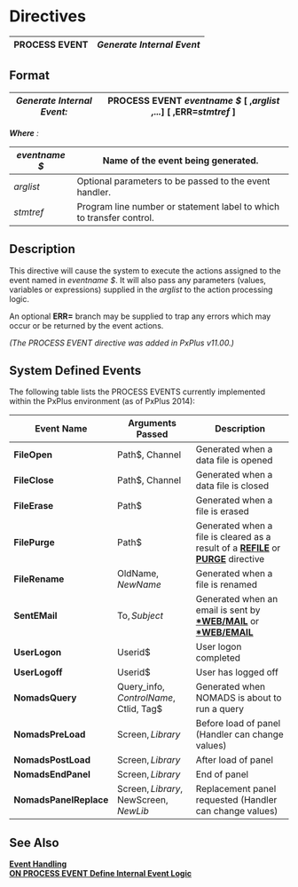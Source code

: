 # Directives 

**PROCESS EVENT** |  **_Generate Internal Event_**  
---|---  
  
##  Format

_Generate Internal Event:_ |  **PROCESS EVENT** _eventname_ _$_ **[** ,_arglist_ _,..._**]** **[** ,**ERR=**_stmtref_ **]**  
---|---  
  
**_Where_** _:_

_eventname_ _$_ |  Name of the event being generated.  
---|---  
_arglist_ |  Optional parameters to be passed to the event handler.  
_stmtref_ |  Program line number or statement label to which to transfer control.  
  
##  Description

This directive will cause the system to execute the actions assigned to the event named in _eventname_ _$_. It will also pass any parameters (values, variables or expressions) supplied in the _arglist_ to the action processing logic.

An optional **ERR=** branch may be supplied to trap any errors which may occur or be returned by the event actions.

_(The PROCESS EVENT directive was added in PxPlus v11.00.)_

##  System Defined Events

The following table lists the PROCESS EVENTS currently implemented within the PxPlus environment (as of PxPlus 2014):

**Event Name** |  **Arguments Passed** |  **Description**  
---|---|---  
**FileOpen** |  Path$, Channel |  Generated when a data file is opened  
**FileClose** |  Path$, Channel |  Generated when a data file is closed  
**FileErase** |  Path$ |  Generated when a file is erased  
**FilePurge** |  Path$ |  Generated when a file is cleared as a result of a **[REFILE](refile.md)** or **[PURGE](purge.md)** directive  
**FileRename** |  OldName$, NewName$ |  Generated when a file is renamed  
**SentEMail** |  To$, Subject$ |  Generated when an email is sent by **[*WEB/MAIL](../Web%20Server%20Reference/Setting%20Up%20PxPlus%20Web%20Server/PxPlus%20Web%20Server%20Utilities/Send%20Mail%20to%20a%20Local%20SMTP%20Server.md)** or **[*WEB/EMAIL](../Web%20Utilities/Email%20Utility/Overview.md)**  
**UserLogon** |  Userid$ |  User logon completed  
**UserLogoff** |  Userid$ |  User has logged off  
**NomadsQuery** |  Query_info$, ControlName$, Ctlid, Tag$ |  Generated when NOMADS is about to run a query  
**NomadsPreLoad** |  Screen$, Library$ |  Before load of panel (Handler can change values)  
**NomadsPostLoad** |  Screen$, Library$ |  After load of panel  
**NomadsEndPanel** |  Screen$, Library$ |  End of panel  
**NomadsPanelReplace** |  Screen$, Library$, NewScreen$, NewLib$ |  Replacement panel requested (Handler can change values)  
  
## See Also

[**Event Handling**](../PxPlus%20User%20Guide/Event%20Handling.md)  
**[ON PROCESS EVENT Define Internal Event Logic](onprocessevent.md)**
